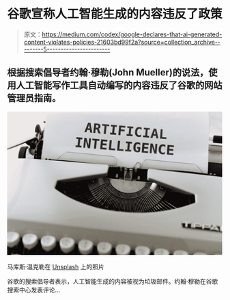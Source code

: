 # 谷歌宣称人工智能生成的内容违反了政策

> 原文：<https://medium.com/codex/google-declares-that-ai-generated-content-violates-policies-21603bd99f2a?source=collection_archive---------5----------------------->

## 根据搜索倡导者约翰·穆勒(John Mueller)的说法，使用人工智能写作工具自动编写的内容违反了谷歌的网站管理员指南。

![](img/9cfd20c9819d1bc159b5c98e3dd1177f.png)

马库斯·温克勒在 [Unsplash](https://unsplash.com?utm_source=medium&utm_medium=referral) 上的照片

谷歌的搜索倡导者表示，人工智能生成的内容被视为垃圾邮件。约翰·穆勒在谷歌搜索中心发表评论…